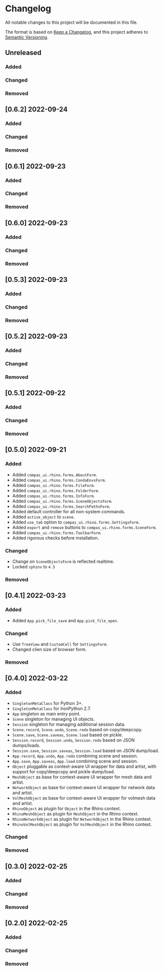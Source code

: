 # Changelog

All notable changes to this project will be documented in this file.

The format is based on [Keep a Changelog](https://keepachangelog.com/en/1.0.0/),
and this project adheres to [Semantic Versioning](https://semver.org/spec/v2.0.0.html).

## Unreleased

### Added

### Changed

### Removed


## [0.6.2] 2022-09-24

### Added

### Changed

### Removed


## [0.6.1] 2022-09-23

### Added

### Changed

### Removed


## [0.6.0] 2022-09-23

### Added

### Changed

### Removed


## [0.5.3] 2022-09-23

### Added

### Changed

### Removed


## [0.5.2] 2022-09-23

### Added

### Changed

### Removed


## [0.5.1] 2022-09-22

### Added

### Changed

### Removed


## [0.5.0] 2022-09-21

### Added

* Added `compas_ui.rhino.forms.AboutForm`.
* Added `compas_ui.rhino.forms.CondaEnvsForm`.
* Added `compas_ui.rhino.forms.FileForm`.
* Added `compas_ui.rhino.forms.FolderForm`.
* Added `compas_ui.rhino.forms.InfoForm`.
* Added `compas_ui.rhino.forms.SceneObjectsForm`.
* Added `compas_ui.rhino.forms.SearchPathsForm`.
* Added default controller for all non-system commands.
* Added `active_object` to `scene`.
* Added `use_tab` option to `compas_ui.rhino.forms.SettingsForm`.
* Added `export` and `remove` buttons to `compas_ui.rhino.forms.SceneForm`.
* Added `compas_ui.rhino.forms.ToolbarForm`.
* Added rigorous checks before installation.

### Changed

* Change on `SceneObjectsForm` is reflected realtime.
* Locked `sphinx` to `4.5`

### Removed


## [0.4.1] 2022-03-23

### Added

* Added `App.pick_file_save` and `App.pick_file_open`.

### Changed

* Use `TreeView` and `CustomCell` for `SettingsForm`.
* Changed clien size of browser form.

### Removed


## [0.4.0] 2022-03-22

### Added

* `SingletonMetaClass` for Python 3+.
* `SingletonMetaClass` for IronPython 2.7.
* `App` singleton as main entry point.
* `Scene` singleton for managing UI objects.
* `Session` singleton for managing additional session data.
* `Scene.record`, `Scene.undo`, `Scene.redo` based on copy/deepcopy.
* `Scene.save`, `Scene.saveas`, `Scene.load` based on pickle.
* `Session.record`, `Session.undo`, `Session.redo` based on JSON dumps/loads.
* `Session.save`, `Session.saveas`, `Session.load` based on JSON dump/load.
* `App.record`, `App.undo`, `App.redo` combining scene and session.
* `App.save`, `App.saveas`, `App.load` combining scene and session.
* `Object` pluggable as context-aware UI wrapper for data and artist, with support for copy/deepcopy and pickle dump/load.
* `MeshObject` as base for context-aware UI wrapper for mesh data and artist.
* `NetworkObject` as base for context-aware UI wrapper for network data and artist.
* `VolMeshObject` as base for context-aware UI wrapper for volmesh data and artist.
* `RhinoObject` as plugin for `Object` in the Rhino context.
* `RhinoMeshObject` as plugin for `MeshObject` in the Rhino context.
* `RhinoNetworkObject` as plugin for `NetworkObject` in the Rhino context.
* `RhinoVolMeshObject` as plugin for `VolMeshObject` in the Rhino context.

### Changed

### Removed


## [0.3.0] 2022-02-25

### Added

### Changed

### Removed


## [0.2.0] 2022-02-25

### Added

### Changed

### Removed

